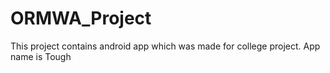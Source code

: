 # ORMWA_Project
This project contains android app which was made for college project.
App name is Tough
